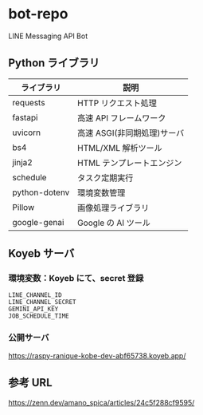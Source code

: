 # bot-repo

LINE Messaging API Bot

## Python ライブラリ

| ライブラリ    | 説明                        |
| ------------- | --------------------------- |
| requests      | HTTP リクエスト処理         |
| fastapi       | 高速 API フレームワーク     |
| uvicorn       | 高速 ASGI(非同期処理)サーバ |
| bs4           | HTML/XML 解析ツール         |
| jinja2        | HTML テンプレートエンジン   |
| schedule      | タスク定期実行              |
| python-dotenv | 環境変数管理                |
| Pillow        | 画像処理ライブラリ          |
| google-genai  | Google の AI ツール         |

## Koyeb サーバ

### 環境変数：Koyeb にて、secret 登録

```
LINE_CHANNEL_ID
LINE_CHANNEL_SECRET
GEMINI_API_KEY
JOB_SCHEDULE_TIME
```

### 公開サーバ

https://raspy-ranique-kobe-dev-abf65738.koyeb.app/

## 参考 URL

https://zenn.dev/amano_spica/articles/24c5f288cf9595/
